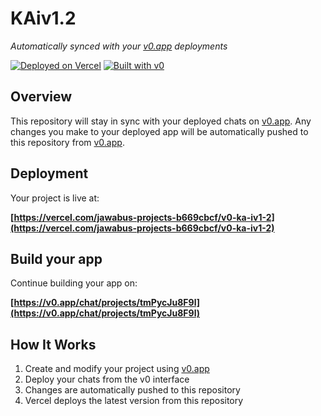 # KAiv1.2

*Automatically synced with your [v0.app](https://v0.app) deployments*

[![Deployed on Vercel](https://img.shields.io/badge/Deployed%20on-Vercel-black?style=for-the-badge&logo=vercel)](https://vercel.com/jawabus-projects-b669cbcf/v0-ka-iv1-2)
[![Built with v0](https://img.shields.io/badge/Built%20with-v0.app-black?style=for-the-badge)](https://v0.app/chat/projects/tmPycJu8F9l)

## Overview

This repository will stay in sync with your deployed chats on [v0.app](https://v0.app).
Any changes you make to your deployed app will be automatically pushed to this repository from [v0.app](https://v0.app).

## Deployment

Your project is live at:

**[https://vercel.com/jawabus-projects-b669cbcf/v0-ka-iv1-2](https://vercel.com/jawabus-projects-b669cbcf/v0-ka-iv1-2)**

## Build your app

Continue building your app on:

**[https://v0.app/chat/projects/tmPycJu8F9l](https://v0.app/chat/projects/tmPycJu8F9l)**

## How It Works

1. Create and modify your project using [v0.app](https://v0.app)
2. Deploy your chats from the v0 interface
3. Changes are automatically pushed to this repository
4. Vercel deploys the latest version from this repository